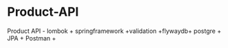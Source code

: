 # Product-API
Product API - lombok + springframework +validation +flywaydb+ postgre + JPA + Postman + 
